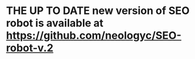 # THE UP TO DATE new version of SEO robot is available at https://github.com/neologyc/SEO-robot-v.2

